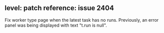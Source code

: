 level: patch
reference: issue 2404
---
Fix worker type page when the latest task has no runs. Previously, an error
panel was being displayed with text "t.run is null".
